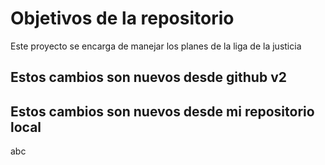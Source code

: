 # Objetivos de la repositorio

Este proyecto se encarga de manejar los planes de la liga de la justicia

## Estos cambios son nuevos desde github v2
## Estos cambios son nuevos desde mi repositorio local
abc
